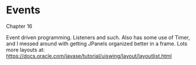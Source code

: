 # Events
Chapter 16

Event driven programming. Listeners and such. Also has some use of Timer, and I messed around with getting JPanels organized better in a frame. Lots more layouts at: https://docs.oracle.com/javase/tutorial/uiswing/layout/layoutlist.html


